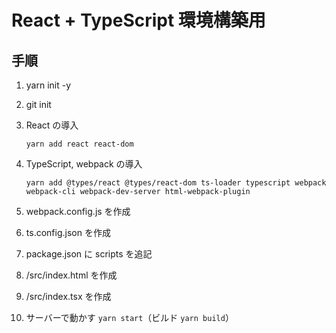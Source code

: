 # React + TypeScript 環境構築用

## 手順

1. yarn init -y

2. git init

3. React の導入

   `yarn add react react-dom`

4. TypeScript, webpack の導入

   `yarn add @types/react @types/react-dom ts-loader typescript webpack webpack-cli webpack-dev-server html-webpack-plugin`

5. webpack.config.js を作成

6. ts.config.json を作成

7. package.json に scripts を追記

8. /src/index.html を作成

9. /src/index.tsx を作成

10. サーバーで動かす `yarn start`（ビルド `yarn build`）

